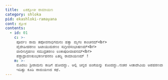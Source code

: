 ```yaml
---
title:  ಏಕಶ್ಲೋಕೀ ರಾಮಾಯಣ
category: shloka
pid: ekashloki-ramayana
cont: ಶ್ಲೋಕ
contents:
  - id: 01
    c: >- 
     ಪೂರ್ವ೦ ರಾಮ ತಪೋವನಾಭಿಗಮನಂ ಹತ್ವಾ ಮೃಗಂ ಕಾಂಚನಮ್<br>
     ವೈದೇಹೀಹರಣಂ ಜಟಾಯುಮರಣಂ ಸುಗ್ರೀವಸಂಭಾಷಣಮ್<br>
     ವಾಲೀನಿಗ್ರಹಣಂ ಸಮುದ್ರತರಣಂ ಲಂಕಾಪುರೀದಾಹನಮ್<br>
     ಪಶ್ಚಾದ್ರಾವಣಕುಂಭಕರ್ಣಹನನಂ ಏತದ್ಧಿ ರಾಮಾಯಣಮ್ !
    m: >-
     ಮೊದಲು ಶ್ರೀರಾಮನು ಕಾಡಿಗೆ ಹೋದದ್ದು. ಅಲ್ಲಿ ಚಿನ್ನದ ಜಿಂಕೆಯನ್ನು ಕೊಂದದ್ದು.ನಂತರ ಸೀತಾದೇವಿಯ ಅಪಹರಣವಾದದ್ದು. ಅಮೇಲೆ ಜಟಾಯು ಎಂಬ ಪಕ್ಷಿರಾಜನ ಸಾವು, ಮುಂದೆ ಸುಗ್ರೀವನೊಂದಿಗೆ ಸ್ನೇಹದ ಮಾತುಕತೆ ಮತ್ತು ಅವನಿಗಾಗಿವಾಲಿಯ ವಧೆ.ಅಮೇಲೆ ಹನುಮಂತನು ಸಮುದ್ರವನ್ನು ಹಾರಿ ದಾಟಿದ್ದು, ಅನಂತರ ಲಂಕಾನಗರವನ್ನು ಸುಟ್ಟು ಹಾಕಿದುದು. ಆಮೇಲೆ ರಾವಣ ಕುಂಭಕರ್ಣರನ್ನು ಶ್ರೀರಾಮನು ಕೊಂದದ್ದು.<br>
     ಇದಿಷ್ಟು ಕೂಡಿ ರಾಮಯಣದ ಕಥೆ.
---
```

